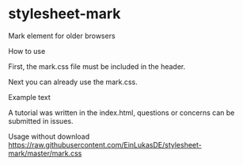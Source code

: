 # stylesheet-mark
Mark element for older browsers

How to use

First, the mark.css file must be included in the header.
  <link href="mark.css" rel="stylesheet">
  
Next you can already use the mark.css.
   <p class="mark">Example text</p>
   
A tutorial was written in the index.html, questions or concerns can be submitted in issues.  
   
Usage without download
  https://raw.githubusercontent.com/EinLukasDE/stylesheet-mark/master/mark.css
